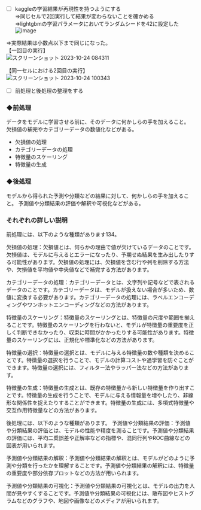 - [ ] kaggleの学習結果が再現性を持つようにする  
⇒同じセルで2回実行して結果が変わらないことを確かめる  
⇒lightgbmの学習パラメータにおいてランダムシードを42に設定した  
![image](https://github.com/Yuma-Tsukakoshi/CrossViT-Summary-/assets/107422037/7bb22760-184d-4630-9064-8c8aa80ef52b)  



⇒実際結果は小数点以下まで同じになった。  
【一回目の実行】   
![スクリーンショット 2023-10-24 084311](https://github.com/Yuma-Tsukakoshi/CrossViT-Summary-/assets/107422037/12a002c7-3439-4293-8b67-5cf16fe102e2)

【同一セルにおける2回目の実行】  
![スクリーンショット 2023-10-24 100343](https://github.com/Yuma-Tsukakoshi/CrossViT-Summary-/assets/107422037/4354c99a-6cfd-43bd-98c5-947d05b94c2e)


- [ ] 前処理と後処理の整理をする
  
### ◆前処理
データをモデルに学習させる前に、そのデータに何かしらの手を加えること。
欠損値の補完やカテゴリーデータの数値化などがある。
- 欠損値の処理
- カテゴリーデータの処理
- 特徴量のスケーリング
- 特徴量の生成

### ◆後処理
モデルから得られた予測や分類などの結果に対して、何かしらの手を加えること。
予測値や分類結果の評価や解釈や可視化などがある。


### それぞれの詳しい説明
前処理には、以下のような種類があります134。

欠損値の処理：欠損値とは、何らかの理由で値が欠けているデータのことです。欠損値は、モデルに与えるとエラーになったり、予期せぬ結果を生み出したりする可能性があります。欠損値の処理には、欠損値を含む行や列を削除する方法や、欠損値を平均値や中央値などで補完する方法があります。  

カテゴリーデータの処理：カテゴリーデータとは、文字列や記号などで表されるデータのことです。カテゴリーデータは、モデルが扱えない場合が多いため、数値に変換する必要があります。カテゴリーデータの処理には、ラベルエンコーディングやワンホットエンコーディングなどの方法があります。  

特徴量のスケーリング：特徴量のスケーリングとは、特徴量の尺度や範囲を揃えることです。特徴量のスケーリングを行わないと、モデルが特徴量の重要度を正しく判断できなかったり、収束に時間がかかったりする可能性があります。特徴量のスケーリングには、正規化や標準化などの方法があります。  

特徴量の選択：特徴量の選択とは、モデルに与える特徴量の数や種類を決めることです。特徴量の選択を行うことで、モデルの計算コストや過学習を防ぐことができます。特徴量の選択には、フィルター法やラッパー法などの方法があります。  

特徴量の生成：特徴量の生成とは、既存の特徴量から新しい特徴量を作り出すことです。特徴量の生成を行うことで、モデルに与える情報量を増やしたり、非線形な関係性を捉えたりすることができます。特徴量の生成には、多項式特徴量や交互作用特徴量などの方法があります。  

後処理には、以下のような種類があります。
予測値や分類結果の評価：予測値や分類結果の評価とは、モデルの性能や精度を測ることです。予測値や分類結果の評価には、平均二乗誤差や正解率などの指標や、混同行列やROC曲線などの図表が用いられます。  

予測値や分類結果の解釈：予測値や分類結果の解釈とは、モデルがどのように予測や分類を行ったかを理解することです。予測値や分類結果の解釈には、特徴量の重要度や部分依存プロットなどの方法が用いられます。  

予測値や分類結果の可視化：予測値や分類結果の可視化とは、モデルの出力を人間が見やすくすることです。予測値や分類結果の可視化には、散布図やヒストグラムなどのグラフや、地図や画像などのメディアが用いられます。
